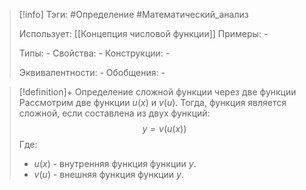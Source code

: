 > [!info]
> Тэги: #Определение #Математический_анализ   
> 
> Использует: [[Концепция числовой функции]]
> Примеры: *-*
> 
> Типы: *-*
> Свойства: *-*
> Конструкции: *-*
> 
> Эквивалентности: *-*
> Обобщения: *-*

> [!definition]+ Определение сложной функции через две функции
> Рассмотрим две функции $u(x)$ и $v(u)$. Тогда, функция является сложной, если составлена из двух функций: 
> $$y = v\big(u(x)\big)$$
> Где:
> * $u(x)$ - внутренняя функция функции $y$.
> * $v(u)$ - внешняя функция функции $y$.
